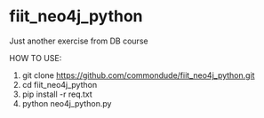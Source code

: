 # fiit_neo4j_python
Just another exercise from DB course

HOW TO USE:
1) git clone https://github.com/commondude/fiit_neo4j_python.git
2) cd fiit_neo4j_python
3) pip install -r req.txt
4) python neo4j_python.py
